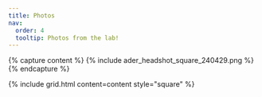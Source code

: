 ```yaml
---
title: Photos
nav:
  order: 4
  tooltip: Photos from the lab!
---
```


{% capture content %}
  {% include ader_headshot_square_240429.png %}
{% endcapture %}

{%
  include grid.html
  content=content
  style="square"
%}
